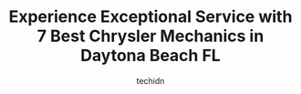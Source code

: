 ---
layout: ampstory
image: https://images.unsplash.com/photo-1623564493214-6137dff043ad?ixlib=rb-4.0.3&ixid=MnwxMjA3fDB8MHxwaG90by1wYWdlfHx8fGVufDB8fHx8&auto=format&fit=crop&w=640&h=853&q=80
author: techidn
featured: false
description: Entrust your vehicle to the 7 best Chrysler Mechanic in Daytona Beach FL, USA and experience the difference they can make. With their extensive knowledge, state-of-the-art facilities, and co
title: Experience Exceptional Service with 7 Best Chrysler Mechanics in Daytona Beach FL
cover:
   title: Experience Exceptional Service with 7 Best Chrysler Mechanics in Daytona Beach FL
   subtitle: Rickpate
   background: https://images.unsplash.com/photo-1623564493214-6137dff043ad?ixlib=rb-4.0.3&ixid=MnwxMjA3fDB8MHxwaG90by1wYWdlfHx8fGVufDB8fHx8&auto=format&fit=crop&w=640&h=853&q=80

pages: 
 - layout: thirds
   top: <h1>#1 Theresas Garage, Inc.</h1>
   bottom: "<p>Weve always loved Teresas but our latest experience hasnt been good. We brought our car in to have a tire sensor replaced.  We kept waiting for a phone call and finall</p>"
   background: https://www.knot35.com/toplist/wp-content/uploads/2023/06/best-chrysler-mechanic-1-in-daytona-beach-fl-1685831726.jpeg
   backgroundblur: true
 - layout: thirds
   top: <h1>#2 Arctic Cold Auto Air Inc</h1>
   bottom: "<p>1350 N Nova Rd, Daytona Beach, FL 32117, United States</p>"
   background: https://www.knot35.com/toplist/wp-content/uploads/2023/06/best-chrysler-mechanic-2-in-daytona-beach-fl-1685831727.jpeg
   cta:
      link: https://www.knot35.com/toplist/experience-exceptional-service-with-7-best-chrysler-mechanics-in-daytona-beach-fl/
      text: Experience Exceptional Service with 7 Best Chrysler Mechanics in Daytona Beach FL
 - layout: thirds
   top: <h1>#3 Special Forces Automotive</h1>
   bottom: "<p>2401 S Ridgewood Ave #3023, Daytona Beach, FL 32119, United States</p>"
   background: https://www.knot35.com/toplist/wp-content/uploads/2023/06/best-chrysler-mechanic-3-in-daytona-beach-fl-1685831727.jpeg
   cta:
      link: https://www.knot35.com/toplist/experience-exceptional-service-with-7-best-chrysler-mechanics-in-daytona-beach-fl/
      text: Experience Exceptional Service with 7 Best Chrysler Mechanics in Daytona Beach FL
 - layout: thirds
   top: <h1>#4 AFFORDABLE Auto Pros</h1>
   bottom: "<p>1498 N Nova Rd, Daytona Beach, FL 32117, United States</p>"
   background: https://images.unsplash.com/photo-1533998839656-76f5e4b2bccb?ixlib=rb-4.0.3&ixid=MnwxMjA3fDB8MHxwaG90by1wYWdlfHx8fGVufDB8fHx8&auto=format&fit=crop&w=640&h=853&q=80
   cta:
      link: https://www.knot35.com/toplist/experience-exceptional-service-with-7-best-chrysler-mechanics-in-daytona-beach-fl/
      text: Experience Exceptional Service with 7 Best Chrysler Mechanics in Daytona Beach FL
 - layout: thirds
   top: <h1>#5 Total Automotive Unlimited</h1>
   bottom: "<p>1008 8th St, Daytona Beach, FL 32117, United States</p>"
   background: https://images.unsplash.com/photo-1518640467707-6811f4a6ab73?ixlib=rb-4.0.3&ixid=MnwxMjA3fDB8MHxwaG90by1wYWdlfHx8fGVufDB8fHx8&auto=format&fit=crop&w=640&h=853&q=80
   cta:
      link: https://www.knot35.com/toplist/experience-exceptional-service-with-7-best-chrysler-mechanics-in-daytona-beach-fl/
      text: Experience Exceptional Service with 7 Best Chrysler Mechanics in Daytona Beach FL
 - layout: thirds
   top: <h1>#6 Alvins Auto Repair</h1>
   bottom: "<p>556 N Beach St, Daytona Beach, FL 32114, United States</p>"
   background: https://images.unsplash.com/photo-1580610447943-1bfbef5efe07?ixlib=rb-4.0.3&ixid=MnwxMjA3fDB8MHxwaG90by1wYWdlfHx8fGVufDB8fHx8&auto=format&fit=crop&w=640&h=853&q=80
   cta:
      link: https://www.knot35.com/toplist/experience-exceptional-service-with-7-best-chrysler-mechanics-in-daytona-beach-fl/
      text: Experience Exceptional Service with 7 Best Chrysler Mechanics in Daytona Beach FL
 - layout: thirds
   top: <h1>#7 Blackstone Complete Automotive Repair</h1>
   bottom: "<p>292 N Nova Rd, Daytona Beach, FL 32114, United States</p>"
   background: https://images.unsplash.com/photo-1615749413727-825b59a857b5?ixlib=rb-4.0.3&ixid=MnwxMjA3fDB8MHxwaG90by1wYWdlfHx8fGVufDB8fHx8&auto=format&fit=crop&w=640&h=853&q=80
   cta:
      link: https://www.knot35.com/toplist/experience-exceptional-service-with-7-best-chrysler-mechanics-in-daytona-beach-fl/
      text: Experience Exceptional Service with 7 Best Chrysler Mechanics in Daytona Beach FL
 - layout: thirds
   middle: Continue reading...
   background: https://images.unsplash.com/photo-1527067829737-402993088e6b?ixlib=rb-4.0.3&ixid=MnwxMjA3fDB8MHxwaG90by1wYWdlfHx8fGVufDB8fHx8&auto=format&fit=crop&w=640&h=853&q=80
   cta:
      link: https://www.knot35.com/toplist/experience-exceptional-service-with-7-best-chrysler-mechanics-in-daytona-beach-fl/
      text: Experience Exceptional Service with 7 Best Chrysler Mechanics in Daytona Beach FL
      
---